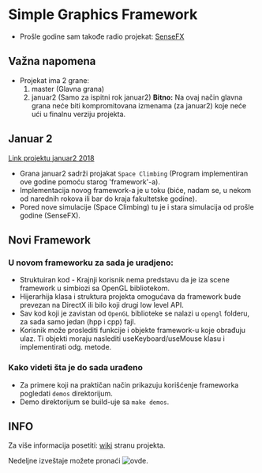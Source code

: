 # Simple Graphics Framework

- Prošle godine sam takođe radio projekat:
[SenseFX](https://github.com/kotur95/sensefx)

## Važna napomena
- Projekat ima 2 grane:
	1) master (Glavna grana)
	2) januar2 (Samo za ispitni rok januar2)
**Bitno:**  Na ovaj način glavna grana neće biti kompromitovana izmenama (za januar2) koje neće ući u finalnu verziju projekta.

## Januar 2
[Link projektu januar2 2018](https://github.com/MATF-RG18/RG13-simple-graphics-framework/tree/januar2/januar2)
- Grana januar2 sadrži projakat `Space Climbing` (Program implementiran ove godine pomoću starog 'framework'-a).
- Implementacija novog framework-a je u toku (biće, nadam se, u nekom od narednih rokova ili bar do kraja fakultetske godine).
- Pored nove simulacije (Space Climbing) tu je i stara simulacija od prošle godine (SenseFX).

## Novi Framework
### U novom frameworku za sada je uradjeno:
- Struktuiran kod - Krajnji korisnik nema predstavu da je iza scene framework u simbiozi sa OpenGL bibliotekom.
- Hijerarhija klasa i struktura projekta omogućava da framework bude prevezan na DirectX ili bilo koji drugi low level API.
- Sav kod koji je zavistan od `OpenGL` biblioteke se nalazi u `opengl` folderu, za sada samo jedan (hpp i cpp) fajl.
- Korisnik može proslediti funkcije i objekte framework-u koje obrađuju ulaz. Ti objekti moraju naslediti useKeyboard/useMouse klasu i implementirati odg. metode.

### Kako videti šta je do sada urađeno
- Za primere koji na praktičan način prikazuju korišćenje frameworka pogledati `demos` direktorijum.
- Demo direktorijum se build-uje sa `make demos`.

## INFO

Za više informacija posetiti: [wiki](https://github.com/MATF-RG18/RG13-simple-graphics-framework/wiki) stranu projekta.

Nedeljne izveštaje možete pronaći ![ovde](https://github.com/MATF-RG18/RG13-simple-graphics-framework/wiki/Development-journal).
